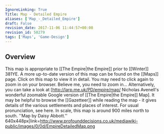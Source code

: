```yaml
---
IgnoreLinking: True
Title: Map - Detailed Empire
aliases: ['Map_-_Detailed_Empire']
draft: False
revision_date: 2017-11-06 11:44:57+00:00
revision_id: 58279
tags: ['Maps', 'Game-Design']
---
```


## Overview
This map is appropriate to [[The Empire|the Empire]] prior to [[Winter]] 381YE. A more up-to-date version of this map can be found on the [[Maps]] page.
Click on this map to view it in detail. You may need to click again to zoom in on your browser. Believe me, you need to zoom in...
Alternatively, you can take a look at [http://larp.me.uk/PD/empire/map/ Nicholas Avenell's wonderful zoomable Google version of [[The Empire|the Empire]] Map].
It may be helpful to browse the [[Gazetteer]] while reading the map - it gives details of the various settlements and places of interest. For usual pronunciation, see here.
In scale, this map is around 900 miles north to south.
''Map by Daisy Abbott.''
640x448px|link=http://www.profounddecisions.co.uk/mediawiki-public/images/0/0d/EmpireDetailedMap.png